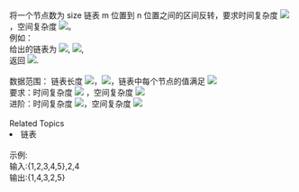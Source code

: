 <div>  将一个节点数为 size 链表 m 位置到<span></span> n 位置之间的区间反转，要求时间复杂度 <img src="https://www.nowcoder.com/equation?tex=O(n)&preview=true">，空间复杂度 <img src="https://www.nowcoder.com/equation?tex=O(1)&preview=true">。<br> 例如：<br> 给出的链表为 <img src="https://www.nowcoder.com/equation?tex=1%5Cto%202%20%5Cto%203%20%5Cto%204%20%5Cto%205%20%5Cto%20NULL">, <img src="https://www.nowcoder.com/equation?tex=m%3D2%2Cn%3D4&preview=true">,<br> 返回 <img src="https://www.nowcoder.com/equation?tex=1%5Cto%204%5Cto%203%5Cto%202%5Cto%205%5Cto%20NULL">.<br> <br> </div> <div>  数据范围： 链表长度 <img src="https://www.nowcoder.com/equation?tex=0%20%3C%20size%20%5Cle%201000%20">，<img src="https://www.nowcoder.com/equation?tex=0%20%3C%20m%20%5Cle%20n%20%5Cle%20size">，链表中每个节点的值满足 <img src="https://www.nowcoder.com/equation?tex=%7Cval%7C%20%5Cle%201000%20"> </div> <div>  要求：时间复杂度 <img src="https://www.nowcoder.com/equation?tex=O(n)"> ，空间复杂度 <img src="https://www.nowcoder.com/equation?tex=O(n)"> </div> <div>  进阶：时间复杂度 <img src="https://www.nowcoder.com/equation?tex=O(n)">，空间复杂度 <img src="https://www.nowcoder.com/equation?tex=O(1)"> </div><div><br></div><div><div>Related Topics</div><div><li>链表</li></div></div><br>示例:<br>输入:{1,2,3,4,5},2,4<br>输出:{1,4,3,2,5}<br>